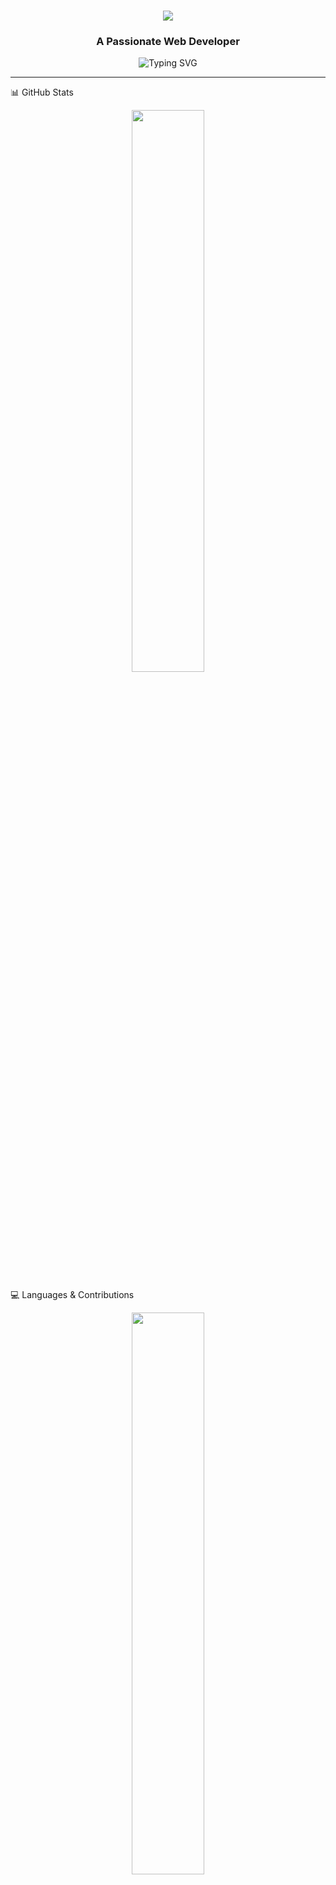 <h1 align="center">
  <a href="#">
    <img src="https://readme-typing-svg.herokuapp.com?font=Orbitron&size=30&duration=1&pause=8000000000&color=00ccff&center=true&vCenter=true&width=600&height=50&lines=👋+Hey,+I'm+MANAS!">
  </a>
</h1>




<h3 align="center">A Passionate Web Developer</h3>




<p align="center">
  <img src="https://readme-typing-svg.herokuapp.com?font=Raleway+Code&weight=600&size=22&duration=2500&pause=500&color=FF4500&center=true&vCenter=true&width=700&height=50&lines=🚀+Web+Developer;🤖+AI+%26+ML+Enthusiast;!" alt="Typing SVG" />
</p>

---



📊 GitHub Stats
<p align="center">
  <img src="https://github-readme-stats.vercel.app/api?username=manas-techie&show_icons=true&theme=tokyonight&hide_border=true" width="48%" />
</p>

💻 Languages & Contributions
<div align="center"> <a href="https://github.com/manas-techie"> <img src="https://github-readme-stats.vercel.app/api/top-langs?username=manas-techie&show_icons=true&theme=tokyonight&layout=compact&hide_border=true&border_radius=10&langs_count=8" width="48%" /> </a> </div>
🌟 Contribution Insights
<div align="center">
  <a href="https://github.com/manas-techie">
    <img src="https://github-readme-activity-graph.vercel.app/graph?username=manas-techie&bg_color=000000&color=f1c40f&line=ff5733&point=ffffff&area=true&hide_border=true&theme=high-contrast" width="90%" />
  </a>
</div>

---






### 🌍 Connect with Me
<p align="center">
  <a href="https://www.linkedin.com/in/manas-shet-656a452b2/"><img src="https://img.shields.io/badge/-LinkedIn-0A66C2?style=for-the-badge&logo=linkedin&logoColor=white"></a>
  <a href="https://x.com/Manas_techie"><img src="https://img.shields.io/badge/-Twitter-1DA1F2?style=for-the-badge&logo=twitter&logoColor=white"></a>
  <a href=""><img src="https://img.shields.io/badge/-Stack Overflow-FE7A16?style=for-the-badge&logo=stackoverflow&logoColor=white"></a>
  <a href=""><img src="https://img.shields.io/badge/-LeetCode-FFA116?style=for-the-badge&logo=leetcode&logoColor=white"></a>
  <a href=""><img src="https://img.shields.io/badge/-Medium-000000?style=for-the-badge&logo=medium&logoColor=white"></a>
  <a href=""><img src="https://img.shields.io/badge/-YouTube-FF0000?style=for-the-badge&logo=youtube&logoColor=white"></a>
</p>

---





🚀 Languages & Tools
<p align="center"> <a href="https://developer.android.com/studio" target="_blank"> <img src="https://skillicons.dev/icons?i=androidstudio" title="Android Studio" width="50" /> </a> <a href="https://kotlinlang.org/" target="_blank"> <img src="https://skillicons.dev/icons?i=kotlin" title="Kotlin" width="50" /> </a> <a href="https://www.java.com/" target="_blank"> <img src="https://skillicons.dev/icons?i=java" title="Java" width="50" /> </a> <a href="https://www.python.org/" target="_blank"> <img src="https://skillicons.dev/icons?i=python" title="Python" width="50" /> </a> <a href="https://isocpp.org/" target="_blank"> <img src="https://skillicons.dev/icons?i=cpp" title="C++" width="50" /> </a> <a href="https://en.wikipedia.org/wiki/C_(programming_language)" target="_blank"> <img src="https://skillicons.dev/icons?i=c" title="C" width="50" /> </a> <a href="https://git-scm.com/" target="_blank"> <img src="https://skillicons.dev/icons?i=git" title="Git" width="50" /> </a> <a href="https://github.com/" target="_blank"> <img src="https://skillicons.dev/icons?i=github" title="GitHub" width="50" /> </a> <a href="https://www.linux.org/" target="_blank"> <img src="https://skillicons.dev/icons?i=linux" title="Linux" width="50" /> </a> <a href="https://www.mysql.com/" target="_blank"> <img src="https://skillicons.dev/icons?i=mysql" title="MySQL" width="50" /> </a> <a href="https://firebase.google.com/" target="_blank"> <img src="https://skillicons.dev/icons?i=firebase" title="Firebase" width="50" /> </a> <a href="https://www.figma.com/" target="_blank"> <img src="https://skillicons.dev/icons?i=figma" title="Figma" width="50" /> </a> <a href="https://www.sqlite.org/" target="_blank"> <img src="https://skillicons.dev/icons?i=sqlite" title="SQLite" width="50" /> </a> <a href="https://www.arduino.cc/" target="_blank"> <img src="https://skillicons.dev/icons?i=arduino" title="Arduino" width="50" /> </a> <a href="https://code.visualstudio.com/" target="_blank"> <img src="https://skillicons.dev/icons?i=vscode" title="VS Code" width="50" /> </a> </p>

---








### 🎮 Fun & Dynamic Stuff
🔥 Check out my **GitHub Profile Summary**: [View Insights](https://profile-summary-for-github.com/user/manas-techie)

- 🏆 **GitHub Achievements**
  <p align="center">
    <img src="https://github-profile-trophy.vercel.app/?username=manas-techie&theme=discord&no-frame=true&margin-w=10" />
  </p>

> **💡 More Contributions → More Trophies → More Fun!**

---

- ✨ **Daily Coding Motivation**
  <p align="center">
    <img src="https://quotes-github-readme.vercel.app/api?type=horizontal&theme=tokyonight" />
  </p>

  🔥 *"Simplicity is the soul of efficiency."* – Austin Freeman
